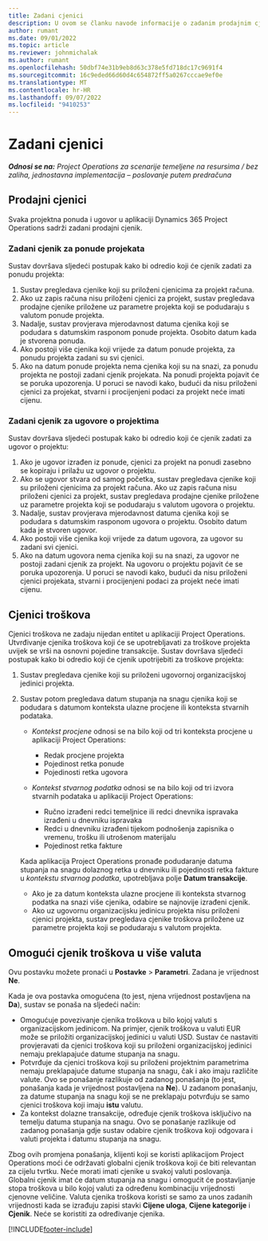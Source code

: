 ```yaml
---
title: Zadani cjenici
description: U ovom se članku navode informacije o zadanim prodajnim cjenicima i cjenicima troškova u aplikaciji Project Operations.
author: rumant
ms.date: 09/01/2022
ms.topic: article
ms.reviewer: johnmichalak
ms.author: rumant
ms.openlocfilehash: 50dbf74e31b9eb8d63c378e5fd718dc17c9691f4
ms.sourcegitcommit: 16c9eded66d60d4c654872ff5a0267cccae9ef0e
ms.translationtype: MT
ms.contentlocale: hr-HR
ms.lasthandoff: 09/07/2022
ms.locfileid: "9410253"
---
```

# <a name="default-price-lists"></a>Zadani cjenici

_**Odnosi se na:** Project Operations za scenarije temeljene na resursima / bez zaliha, jednostavna implementacija – poslovanje putem predračuna_

## <a name="sales-price-lists"></a>Prodajni cjenici

Svaka projektna ponuda i ugovor u aplikaciji Dynamics 365 Project Operations sadrži zadani prodajni cjenik. 

### <a name="price-list-default-on-project-quotes"></a>Zadani cjenik za ponude projekata
Sustav dovršava sljedeći postupak kako bi odredio koji će cjenik zadati za ponudu projekta:

1. Sustav pregledava cjenike koji su priloženi cjenicima za projekt računa. 
1. Ako uz zapis računa nisu priloženi cjenici za projekt, sustav pregledava prodajne cjenike priložene uz parametre projekta koji se podudaraju s valutom ponude projekta.
1. Nadalje, sustav provjerava mjerodavnost datuma cjenika koji se podudara s datumskim rasponom ponude projekta. Osobito datum kada je stvorena ponuda.
1. Ako postoji više cjenika koji vrijede za datum ponude projekta, za ponudu projekta zadani su svi cjenici.
1. Ako na datum ponude projekta nema cjenika koji su na snazi, za ponudu projekta ne postoji zadani cjenik projekata. Na ponudi projekta pojavit će se poruka upozorenja. U poruci se navodi kako, budući da nisu priloženi cjenici za projekat, stvarni i procijenjeni podaci za projekt neće imati cijenu.

### <a name="price-list-default-on-project-contracts"></a>Zadani cjenik za ugovore o projektima 
Sustav dovršava sljedeći postupak kako bi odredio koji će cjenik zadati za ugovor o projektu:

1. Ako je ugovor izrađen iz ponude, cjenici za projekt na ponudi zasebno se kopiraju i prilažu uz ugovor o projektu.
1. Ako se ugovor stvara od samog početka, sustav pregledava cjenike koji su priloženi cjenicima za projekt računa. Ako uz zapis računa nisu priloženi cjenici za projekt, sustav pregledava prodajne cjenike priložene uz parametre projekta koji se podudaraju s valutom ugovora o projektu.
1. Nadalje, sustav provjerava mjerodavnost datuma cjenika koji se podudara s datumskim rasponom ugovora o projektu. Osobito datum kada je stvoren ugovor.
1. Ako postoji više cjenika koji vrijede za datum ugovora, za ugovor su zadani svi cjenici.
1. Ako na datum ugovora nema cjenika koji su na snazi, za ugovor ne postoji zadani cjenik za projekt. Na ugovoru o projektu pojavit će se poruka upozorenja. U poruci se navodi kako, budući da nisu priloženi cjenici projekata, stvarni i procijenjeni podaci za projekt neće imati cijenu.

## <a name="cost-price-lists"></a>Cjenici troškova

Cjenici troškova ne zadaju nijedan entitet u aplikaciji Project Operations. Utvrđivanje cjenika troškova koji će se upotrebljavati za troškove projekta uvijek se vrši na osnovni pojedine transakcije. Sustav dovršava sljedeći postupak kako bi odredio koji će cjenik upotrijebiti za troškove projekta:

1. Sustav pregledava cjenike koji su priloženi ugovornoj organizacijskoj jedinici projekta.
1. Sustav potom pregledava datum stupanja na snagu cjenika koji se podudara s datumom konteksta ulazne procjene ili konteksta stvarnih podataka.

    - *Kontekst procjene* odnosi se na bilo koji od tri konteksta procjene u aplikaciji Project Operations:

        - Redak procjene projekta
        - Pojedinost retka ponude
        - Pojedinosti retka ugovora

    - *Kontekst stvarnog podatka* odnosi se na bilo koji od tri izvora stvarnih podataka u aplikaciji Project Operations:

       - Ručno izrađeni redci temeljnice ili redci dnevnika ispravaka izrađeni u dnevniku ispravaka
       - Redci u dnevniku izrađeni tijekom podnošenja zapisnika o vremenu, trošku ili utrošenom materijalu
       - Pojedinost retka fakture

    Kada aplikacija Project Operations pronađe podudaranje datuma stupanja na snagu dolaznog retka u dnevniku ili pojedinosti retka fakture u *kontekstu stvarnog podatka*, upotrebljava polje **Datum transakcije**.

    - Ako je za datum konteksta ulazne procjene ili konteksta stvarnog podatka na snazi više cjenika, odabire se najnovije izrađeni cjenik.
    - Ako uz ugovornu organizacijsku jedinicu projekta nisu priloženi cjenici projekta, sustav pregledava cjenike troškova priložene uz parametre projekta koji se podudaraju s valutom projekta.

## <a name="enable-multi-currency-cost-price-list"></a>Omogući cjenik troškova u više valuta

Ovu postavku možete pronaći u **Postavke** \> **Parametri**. Zadana je vrijednost **Ne**.

Kada je ova postavka omogućena (to jest, njena vrijednost postavljena na **Da**), sustav se ponaša na sljedeći način:

- Omogućuje povezivanje cjenika troškova u bilo kojoj valuti s organizacijskom jedinicom. Na primjer, cjenik troškova u valuti EUR može se priložiti organizacijskoj jedinici u valuti USD. Sustav će nastaviti provjeravati da cjenici troškova koji su priloženi organizacijskoj jedinici nemaju preklapajuće datume stupanja na snagu.
- Potvrđuje da cjenici troškova koji su priloženi projektnim parametrima nemaju preklapajuće datume stupanja na snagu, čak i ako imaju različite valute. Ovo se ponašanje razlikuje od zadanog ponašanja (to jest, ponašanja kada je vrijednost postavljena na **Ne**). U zadanom ponašanju, za datume stupanja na snagu koji se ne preklapaju potvrđuju se samo cjenici troškova koji imaju **istu** valutu.
- Za kontekst dolazne transakcije, određuje cjenik troškova isključivo na temelju datuma stupanja na snagu. Ovo se ponašanje razlikuje od zadanog ponašanja gdje sustav odabire cjenik troškova koji odgovara i valuti projekta i datumu stupanja na snagu.

Zbog ovih promjena ponašanja, klijenti koji se koristi aplikacijom Project Operations moći će održavati globalni cjenik troškova koji će biti relevantan za cijelu tvrtku. Neće morati imati cjenike u svakoj valuti poslovanja. Globalni cjenik imat će datum stupanja na snagu i omogućit će postavljanje stopa troškova u bilo kojoj valuti za određenu kombinaciju vrijednosti cjenovne veličine. Valuta cjenika troškova koristi se samo za unos zadanih vrijednosti kada se izrađuju zapisi stavki **Cijene uloga**, **Cijene kategorije** i **Cjenik**. Neće se koristiti za određivanje cjenika.

[!INCLUDE[footer-include](../includes/footer-banner.md)]

